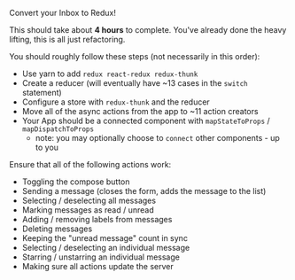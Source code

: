 Convert your Inbox to Redux!

This should take about **4 hours** to complete.  You've already done the heavy lifting, this is all just refactoring.

You should roughly follow these steps (not necessarily in this order):

- Use yarn to add `redux react-redux redux-thunk`
- Create a reducer (will eventually have ~13 cases in the `switch` statement)
- Configure a store with `redux-thunk` and the reducer
- Move all of the async actions from the app to ~11 action creators
- Your App should be a connected component with `mapStateToProps` / `mapDispatchToProps`
  - note: you may optionally choose to `connect` other components - up to you

Ensure that all of the following actions work:

- Toggling the compose button
- Sending a message (closes the form, adds the message to the list)
- Selecting / deselecting all messages
- Marking messages as read / unread
- Adding / removing labels from messages
- Deleting messages
- Keeping the "unread message" count in sync
- Selecting / deselecting an individual message
- Starring / unstarring an individual message
- Making sure all actions update the server
